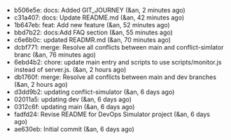 - b506e5e: docs: Added GIT_JOURNEY (&an, 2 minutes ago)
- c31a407: docs: Update README.md (&an, 42 minutes ago)
- 1b647eb: feat: Add new feature (&an, 52 minutes ago)
- bbd7b22: docs:Add FAQ section (&an, 55 minutes ago)
- c6e6b0c: updated READMR.md (&an, 70 minutes ago)
- dcbf771: merge: Resolve all conflicts between main and conflict-simlator  branc (&an, 76 minutes ago)
- 6ebd4b2: chore: update main entry and scripts to use scripts/monitor.js instead of server.js. (&an, 2 hours ago)
- db1760f: merge: Resolve all conflicts between main and dev branches (&an, 2 hours ago)
- d3dd9b2: updating conflict-simulator (&an, 6 days ago)
- 02011a5: updating dev (&an, 6 days ago)
- 0312c6f: updating main (&an, 6 days ago)
- fadfd24: Revise README for DevOps Simulator project (&an, 6 days ago)
- ae630eb: Initial commit (&an, 6 days ago)